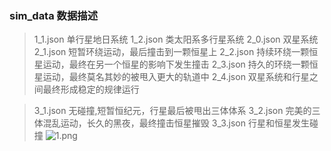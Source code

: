 ### sim_data 数据描述
> 1_1.json 单行星地日系统
> 1_2.json 类太阳系多行星系统
> 2_0.json 双星系统
> 2_1.json 短暂环绕运动，最后撞击到一颗恒星上
> 2_2.json 持续环绕一颗恒星运动，最终在另一个恒星的影响下发生撞击
> 2_3.json 持久的环绕一颗恒星运动，最终莫名其妙的被甩入更大的轨道中
> 2_4.json 双星系统和行星之间最终形成稳定的规律运行

> 3_1.json 无碰撞,短暂恒纪元，行星最后被甩出三体体系
> 3_2.json 完美的三体混乱运动，长久的黑夜，最终撞击恒星摧毁
> 3_3.json 行星和恒星发生碰撞
![1.png](https://i.loli.net/2020/07/22/AfXlSrmxFzoeNP2.png)
